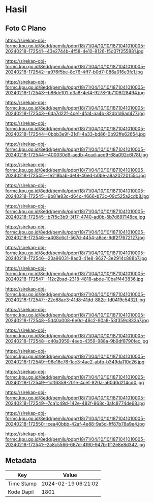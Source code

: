 # Hasil

## Foto C Plano

https://sirekap-obj-formc.kpu.go.id/8edd/pemilu/pdpr/18/71/04/10/10/1871041010005-20240218-172541--43e2744b-4f58-4e10-8126-f5d37f255881.jpg

https://sirekap-obj-formc.kpu.go.id/8edd/pemilu/pdpr/18/71/04/10/10/1871041010005-20240218-172542--a976f5be-8c76-4ff7-b0d7-086a016e3fc1.jpg

https://sirekap-obj-formc.kpu.go.id/8edd/pemilu/pdpr/18/71/04/10/10/1871041010005-20240218-172543--b86de101-d3a8-4ef4-9278-1b7108f28494.jpg

https://sirekap-obj-formc.kpu.go.id/8edd/pemilu/pdpr/18/71/04/10/10/1871041010005-20240218-172543--6da7d22f-4ce1-4fd4-aa4b-82db1d6ad477.jpg

https://sirekap-obj-formc.kpu.go.id/8edd/pemilu/pdpr/18/71/04/10/10/1871041010005-20240218-172544--0bbb3e9f-31d1-4a33-bd86-0b92ffe62654.jpg

https://sirekap-obj-formc.kpu.go.id/8edd/pemilu/pdpr/18/71/04/10/10/1871041010005-20240218-172544--400030d9-aedb-4cad-aed9-68a092c6f78f.jpg

https://sirekap-obj-formc.kpu.go.id/8edd/pemilu/pdpr/18/71/04/10/10/1871041010005-20240218-172545--1e218bab-def8-46ed-b0be-a9a20720155c.jpg

https://sirekap-obj-formc.kpu.go.id/8edd/pemilu/pdpr/18/71/04/10/10/1871041010005-20240218-172545--9b81e83c-d64c-4666-b73c-09c525a2cdb8.jpg

https://sirekap-obj-formc.kpu.go.id/8edd/pemilu/pdpr/18/71/04/10/10/1871041010005-20240218-172545--b7f5c3b9-3f17-4740-ad0b-5b7d697148ce.jpg

https://sirekap-obj-formc.kpu.go.id/8edd/pemilu/pdpr/18/71/04/10/10/1871041010005-20240218-172546--a408c6c1-567d-4454-a8ce-9df2f7672127.jpg

https://sirekap-obj-formc.kpu.go.id/8edd/pemilu/pdpr/18/71/04/10/10/1871041010005-20240218-172546--23a96031-8ad3-41e8-9627-3e2914c888b7.jpg

https://sirekap-obj-formc.kpu.go.id/8edd/pemilu/pdpr/18/71/04/10/10/1871041010005-20240218-172547--112c2bad-2318-4818-abde-10ba1f443836.jpg

https://sirekap-obj-formc.kpu.go.id/8edd/pemilu/pdpr/18/71/04/10/10/1871041010005-20240218-172547--22e88ac3-41d8-41dd-882c-fd0419c5432f.jpg

https://sirekap-obj-formc.kpu.go.id/8edd/pemilu/pdpr/18/71/04/10/10/1871041010005-20240218-172548--5d40a008-6e0d-46c2-90a8-53f359c833a7.jpg

https://sirekap-obj-formc.kpu.go.id/8edd/pemilu/pdpr/18/71/04/10/10/1871041010005-20240218-172548--c40a3959-4eeb-4359-988a-9b9df8790fec.jpg

https://sirekap-obj-formc.kpu.go.id/8edd/pemilu/pdpr/18/71/04/10/10/1871041010005-20240218-172549--96e16c76-1cc3-4ac2-abfb-b349da110c26.jpg

https://sirekap-obj-formc.kpu.go.id/8edd/pemilu/pdpr/18/71/04/10/10/1871041010005-20240218-172549--1cff6359-201e-4cef-820a-a60d0d214cd0.jpg

https://sirekap-obj-formc.kpu.go.id/8edd/pemilu/pdpr/18/71/04/10/10/1871041010005-20240218-172549--7ca1c49d-142e-482f-968c-3afc8774de68.jpg

https://sirekap-obj-formc.kpu.go.id/8edd/pemilu/pdpr/18/71/04/10/10/1871041010005-20240218-172550--cea40bbb-42af-4e88-9a5d-fff87b78a9e4.jpg

https://sirekap-obj-formc.kpu.go.id/8edd/pemilu/pdpr/18/71/04/10/10/1871041010005-20240218-172541--2a8c5566-687d-4190-947b-ff12e8e8d342.jpg


## Metadata

| Key        | Value               |
| ---------- | ------------------- |
| Time Stamp | 2024-02-19 06:21:02 |
| Kode Dapil | 1801                |



